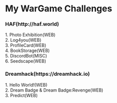 <h1> My WarGame Challenges </h1>
<h3>HAF(http://haf.world)</h3>
1. Photo Exhibition(WEB)<br>
2. Log4you(WEB)<br>
3. ProfileCard(WEB)<br>
4. BookStorage(WEB)<br>
5. DiscordBot(MISC)<br>
6. Seedscape(WEB)<br>

<h3>Dreamhack(https://dreamhack.io)</h3>
1. Hello World!(WEB)<br>
2. Dream Badge & Dream Badge:Revenge(WEB)<br>
3. Predict(WEB)

